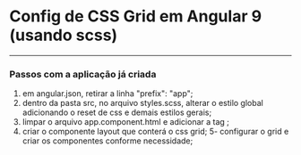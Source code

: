 # Config de CSS Grid em Angular 9 (usando scss)

---

### Passos com a aplicação já criada

1. em angular.json, retirar a linha "prefix": "app";
2. dentro da pasta src, no arquivo styles.scss, alterar o estilo global adicionando o reset de css e demais estilos gerais;
3. limpar o arquivo app.component.html e adicionar a tag <layout>;
4. criar o componente layout que conterá o css grid;
5- configurar o grid e criar os componentes conforme necessidade;
